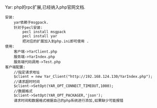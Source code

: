Yar:
	php的rpc扩展,已经纳入php官网文档.

	安装:
		yar依赖于msgpack.
		针对于pecl安装:
			pecl install msgpack 
			pecl install yar 
			把对应的扩展加入到php.ini即可使用 .
	使用:
		客户端->YarClient.php
		服务端->YarIndex.php
		服务端代码调用->Test.php
	客户端配置:
		//指定请求地址
		$client = new Yar_Client("http://192.168.124.130/YarIndex.php");
		//请求超时时间
		$client->SetOpt(YAR_OPT_CONNECT_TIMEOUT,1000);
		//数据格式
		$client->SetOpt(YAR_OPT_PACKAGER,'json');
		请求时间和数据格式根据自己的php系统进行添加,如果缺少可能报错